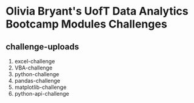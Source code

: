# Olivia Bryant's UofT Data Analytics Bootcamp Modules Challenges

## challenge-uploads
1. excel-challenge
2. VBA-challenge
3. python-challenge
4. pandas-challenge
5. matplotlib-challenge
6. python-api-challenge